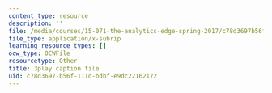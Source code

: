 ```yaml
---
content_type: resource
description: ''
file: /media/courses/15-071-the-analytics-edge-spring-2017/c78d3697b56f111dbdbfe9dc22162172_D8HcmzYnBv0.srt
file_type: application/x-subrip
learning_resource_types: []
ocw_type: OCWFile
resourcetype: Other
title: 3play caption file
uid: c78d3697-b56f-111d-bdbf-e9dc22162172
---
```

